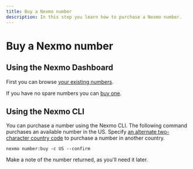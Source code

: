 ```yaml
---
title: Buy a Nexmo number
description: In this step you learn how to purchase a Nexmo number.
---
```


# Buy a Nexmo number 

## Using the Nexmo Dashboard

First you can browse [your existing numbers](https://dashboard.nexmo.com/your-numbers).

If you have no spare numbers you can [buy one](https://dashboard.nexmo.com/buy-numbers).

## Using the Nexmo CLI

You can purchase a number using the Nexmo CLI. The following command purchases an available number in the US. Specify [an alternate two-character country code](https://www.iban.com/country-codes) to purchase a number in another country.

```
nexmo number:buy -c US --confirm
```

Make a note of the number returned, as you'll need it later.
